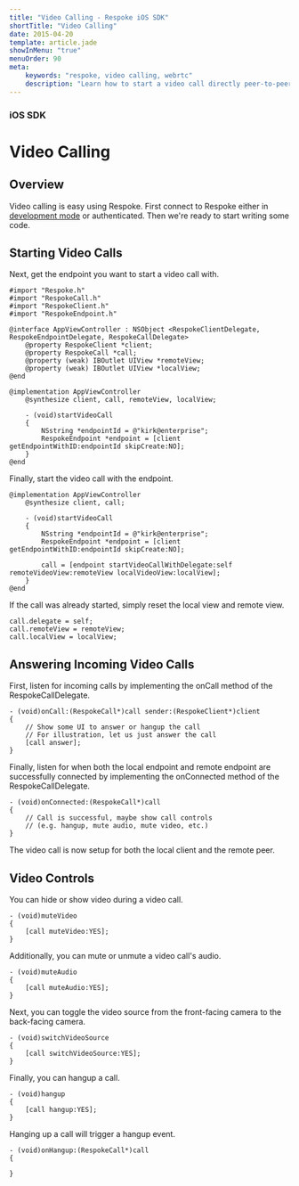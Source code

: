 ```yaml
---
title: "Video Calling - Respoke iOS SDK"
shortTitle: "Video Calling"
date: 2015-04-20
template: article.jade
showInMenu: "true"
menuOrder: 90
meta:
    keywords: "respoke, video calling, webrtc"
    description: "Learn how to start a video call directly peer-to-peer"
---
```


### iOS SDK
# Video Calling

## Overview

Video calling is easy using Respoke. First connect to Respoke either in [development mode](/client/ios/getting-started.html) or authenticated. Then we're ready to start writing some code.

## Starting Video Calls

Next, get the endpoint you want to start a video call with.

    #import "Respoke.h"
    #import "RespokeCall.h"
    #import "RespokeClient.h"
    #import "RespokeEndpoint.h"
    
    @interface AppViewController : NSObject <RespokeClientDelegate, RespokeEndpointDelegate, RespokeCallDelegate>
        @property RespokeClient *client;
        @property RespokeCall *call;
        @property (weak) IBOutlet UIView *remoteView;
        @property (weak) IBOutlet UIView *localView;
    @end
    
    @implementation AppViewController
        @synthesize client, call, remoteView, localView;
        
        - (void)startVideoCall
        {   
            NSstring *endpointId = @"kirk@enterprise";
            RespokeEndpoint *endpoint = [client getEndpointWithID:endpointId skipCreate:NO];
        }
    @end

Finally, start the video call with the endpoint.

    @implementation AppViewController
        @synthesize client, call;
        
        - (void)startVideoCall
        {   
            NSstring *endpointId = @"kirk@enterprise";
            RespokeEndpoint *endpoint = [client getEndpointWithID:endpointId skipCreate:NO];
            
            call = [endpoint startVideoCallWithDelegate:self remoteVideoView:remoteView localVideoView:localView];
        }
    @end

If the call was already started, simply reset the local view and remote view.
    
    call.delegate = self;
    call.remoteView = remoteView;
    call.localView = localView;

## Answering Incoming Video Calls

First, listen for incoming calls by implementing the onCall method of the RespokeCallDelegate.

    - (void)onCall:(RespokeCall*)call sender:(RespokeClient*)client
    {
        // Show some UI to answer or hangup the call
        // For illustration, let us just answer the call
        [call answer];
    }

Finally, listen for when both the local endpoint and remote endpoint are successfully connected by implementing the onConnected method of the RespokeCallDelegate.

    - (void)onConnected:(RespokeCall*)call
    {
        // Call is successful, maybe show call controls 
        // (e.g. hangup, mute audio, mute video, etc.)
    }
    
The video call is now setup for both the local client and the remote peer.

## Video Controls

You can hide or show video during a video call.

    - (void)muteVideo
    {   
        [call muteVideo:YES];
    }
    
Additionally, you can mute or unmute a video call's audio.

    - (void)muteAudio
    {   
        [call muteAudio:YES];
    }
    
Next, you can toggle the video source from the front-facing camera to the back-facing camera.

    - (void)switchVideoSource
    {   
        [call switchVideoSource:YES];
    }
    
Finally, you can hangup a call.

    - (void)hangup
    {   
        [call hangup:YES];
    }
    
Hanging up a call will trigger a hangup event.

    - (void)onHangup:(RespokeCall*)call
    {
      
    }